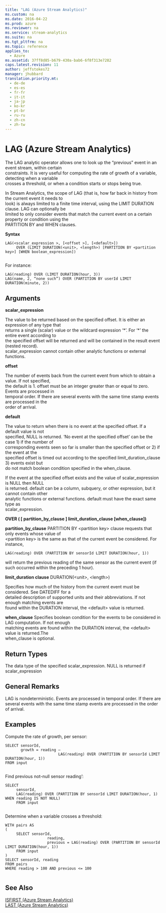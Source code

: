 ```yaml
---
title: "LAG (Azure Stream Analytics)"
ms.custom: na
ms.date: 2016-04-22
ms.prod: azure
ms.reviewer: na
ms.service: stream-analytics
ms.suite: na
ms.tgt_pltfrm: na
ms.topic: reference
applies_to: 
  - Azure
ms.assetid: 37ff8d85-b679-430a-bab6-6f8f313e7282
caps.latest.revision: 11
author: jeffstokes72
manager: jhubbard
translation.priority.mt: 
  - de-de
  - es-es
  - fr-fr
  - it-it
  - ja-jp
  - ko-kr
  - pt-br
  - ru-ru
  - zh-cn
  - zh-tw
---
```

# LAG (Azure Stream Analytics)
  The LAG analytic operator allows one to look up the “previous” event in an event stream, within certain  
constraints. It is very useful for computing the rate of growth of a variable, detecting when a variable  
crosses a threshold, or when a condition starts or stops being true.  
  
 In Stream Analytics, the scope of LAG (that is, how far back in history from the current event it needs to  
look) is always limited to a finite time interval, using the LIMIT DURATION clause. LAG can optionally be  
limited to only consider events that match the current event on a certain property or condition using the  
PARTITION BY and WHEN clauses.  
  
 **Syntax**  
  
```  
LAG(<scalar_expression >, [<offset >], [<default>])  
     OVER (LIMIT DURATION(<unit>, <length>) [PARTITION BY <partition key>] [WHEN boolean_expression])  
  
```  
  
 For instance:  
  
```  
LAG(reading) OVER (LIMIT DURATION(hour, 3))  
LAG(name, 2, “none such”) OVER (PARTITION BY userId LIMIT DURATION(minute, 2))  
```  
  
## Arguments  
 **scalar_expression**  
  
 The value to be returned based on the specified offset. It is either an expression of any type that  
returns a single (scalar) value or the wildcard expression ‘*’. For ‘\*’ the entire event according to  
the specified offset will be returned and will be contained in the result event (nested record).  
scalar_expression cannot contain other analytic functions or external functions.  
  
 **offset**  
  
 The number of events back from the current event from which to obtain a value. If not specified,  
the default is 1. offset must be an integer greater than or equal to zero. Events are processed in  
temporal order. If there are several events with the same time stamp events are processed in the  
order of arrival.  
  
 **default**  
  
 The value to return when there is no event at the specified offset. If a default value is not  
specified, NULL is returned. ‘No event at the specified offset’ can be the case 1) if the number of  
corresponding events seen so far is smaller than the specified offset or 2) if the event at the  
specified offset is timed out according to the specified limit_duration_clause 3) events exist but  
do not match boolean condition specified in the when_clause.  
  
 If the event at the specified offset exists and the value of scalar_expression is NULL then NULL  
is returned. default can be a column, subquery, or other expression, but it cannot contain other  
analytic functions or external functions. default must have the exact same type as  
scalar_expression.  
  
 **OVER ( [ partition_by_clause ] limit_duration_clause [when_clause])**  
  
 **partition_by_clause** PARTITION BY <partition key\> clause requests that only events whose value of  
<partition key\> is the same as that of the current event be considered. For instance,  
  
```  
LAG(reading) OVER (PARTITION BY sensorId LIMIT DURATION(hour, 1))  
```  
  
 will return the previous reading of the same sensor as the current event (if such occurred within the preceding 1 hour).  
  
 **limit_duration clause** DURATION(<unit\>, <length\>)  
  
 Specifies how much of the history from the current event must be considered. See DATEDIFF for a  
detailed description of supported units and their abbreviations. If not enough matching events are  
found within the DURATION interval, the <default\> value is returned.  
  
 **when_clause** Specifies boolean condition for the events to be considered in LAG computation. If not enough  
matching events are found within the DURATION interval, the <default\> value is returned.The  
when_clause is optional.  
  
## Return Types  
 The data type of the specified scalar_expression. NULL is returned if scalar_expression  
  
## General Remarks  
 LAG is nondeterministic. Events are processed in temporal order. If there are several events with the same time stamp events are processed in the order of arrival.  
  
## Examples  
 Compute the rate of growth, per sensor:  
  
```  
SELECT sensorId,  
       growth = reading –  
                        LAG(reading) OVER (PARTITION BY sensorId LIMIT DURATION(hour, 1))  
FROM input  
  
```  
  
 Find previous not-null sensor reading’:  
  
```  
SELECT  
     sensorId,  
     LAG(reading) OVER (PARTITION BY sensorId LIMIT DURATION(hour, 1) WHEN reading IS NOT NULL)  
     FROM input  
  
```  
  
 Determine when a variable crosses a threshold:  
  
```  
WITH pairs AS  
(  
     SELECT sensorId,  
                   reading,  
                   previous = LAG(reading) OVER (PARTITION BY sensorId LIMIT DURATION(hour, 1))  
     FROM input  
)  
SELECT sensorId, reading  
FROM pairs  
WHERE reading > 100 AND previous <= 100  
  
```  
  
## See Also  
 [ISFIRST &#40;Azure Stream Analytics&#41;](../query-ref/ISFIRST--Azure-Stream-Analytics-.md)   
 [LAST &#40;Azure Stream Analytics&#41;](../query-ref/LAST--Azure-Stream-Analytics-.md)  
  
  
